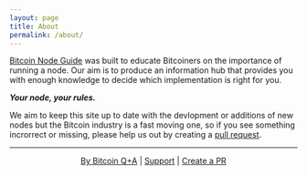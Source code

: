 ```yaml
---
layout: page
title: About
permalink: /about/
---
```

[Bitcoin Node Guide](https://node.guide/) was built to educate Bitcoiners on the importance of running a node. Our aim is to produce an information hub that provides you with enough knowledge to decide which implementation is right for you.

***Your node, your rules.***

We aim to keep this site up to date with the devlopment or additions of new nodes but the Bitcoin industry is a fast moving one, so if you see something incrorrect or missing, please help us out by creating a [pull request](https://github.com/BitcoinQnA/node-guide).

***

<p align="center">
  <a href="https://twitter.com/BitcoinQ_A">By Bitcoin Q+A</a> |
  <a href="https://btcpayjungle.com/apps/2kYZPktoVSxfp4fWaZjcbnbPpCut/pos">Support</a> |
  <a href="https://github.com/BitcoinQnA/node-guide">Create a PR</a> 
  <br><br>
</p>

